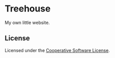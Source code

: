 # Treehouse

My own little website.

## License

Licensed under the [Cooperative Software License](./LICENSE).
